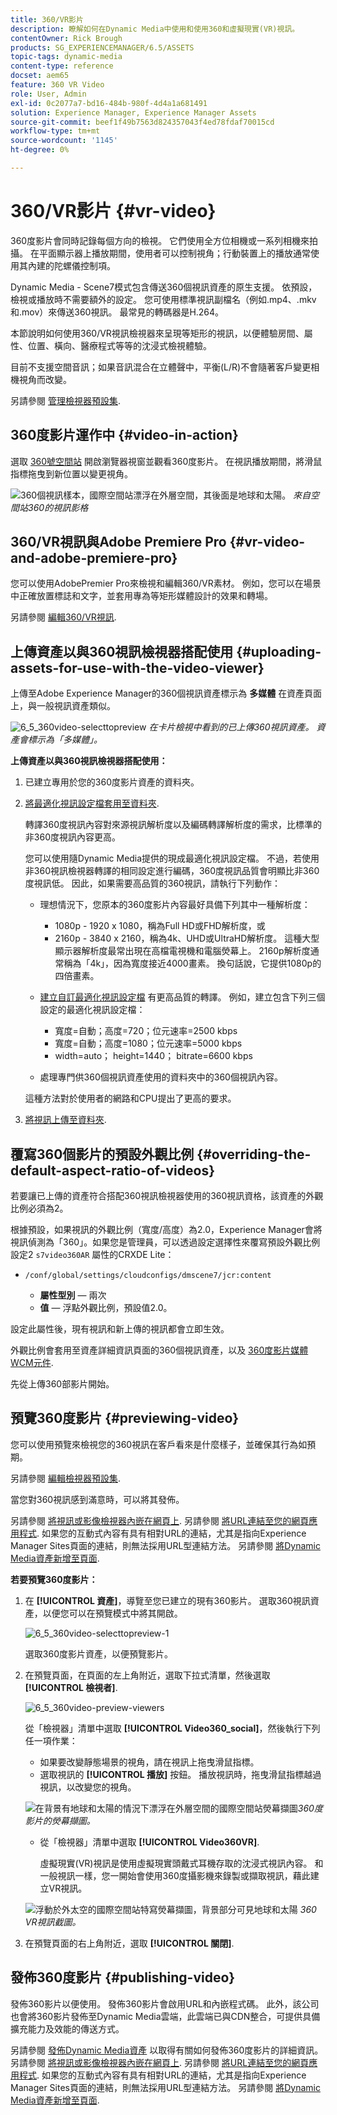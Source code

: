 ```yaml
---
title: 360/VR影片
description: 瞭解如何在Dynamic Media中使用和使用360和虛擬現實(VR)視訊。
contentOwner: Rick Brough
products: SG_EXPERIENCEMANAGER/6.5/ASSETS
topic-tags: dynamic-media
content-type: reference
docset: aem65
feature: 360 VR Video
role: User, Admin
exl-id: 0c2077a7-bd16-484b-980f-4d4a1a681491
solution: Experience Manager, Experience Manager Assets
source-git-commit: beef1f49b7563d824357043f4ed78fdaf70015cd
workflow-type: tm+mt
source-wordcount: '1145'
ht-degree: 0%

---
```


# 360/VR影片 {#vr-video}

360度影片會同時記錄每個方向的檢視。 它們使用全方位相機或一系列相機來拍攝。 在平面顯示器上播放期間，使用者可以控制視角；行動裝置上的播放通常使用其內建的陀螺儀控制項。

Dynamic Media - Scene7模式包含傳送360個視訊資產的原生支援。 依預設，檢視或播放時不需要額外的設定。 您可使用標準視訊副檔名（例如.mp4、.mkv和.mov）來傳送360視訊。 最常見的轉碼器是H.264。

本節說明如何使用360/VR視訊檢視器來呈現等矩形的視訊，以便體驗房間、屬性、位置、橫向、醫療程式等等的沈浸式檢視體驗。

目前不支援空間音訊；如果音訊混合在立體聲中，平衡(L/R)不會隨著客戶變更相機視角而改變。

另請參閱 [管理檢視器預設集](/help/assets/managing-viewer-presets.md).

## 360度影片運作中 {#video-in-action}

選取 [360號空間站](https://s7d1.scene7.com/s7viewers/html5/Video360Viewer.html?asset=Viewers/space_station_360-AVS) 開啟瀏覽器視窗並觀看360度影片。 在視訊播放期間，將滑鼠指標拖曳到新位置以變更視角。

![360個視訊樣本，國際空間站漂浮在外層空間，其後面是地球和太陽。](assets/6_5_360videoiss_simplified.png)
*來自空間站360的視訊影格*

## 360/VR視訊與Adobe Premiere Pro {#vr-video-and-adobe-premiere-pro}

您可以使用AdobePremier Pro來檢視和編輯360/VR素材。 例如，您可以在場景中正確放置標誌和文字，並套用專為等矩形媒體設計的效果和轉場。

另請參閱 [編輯360/VR視訊](https://helpx.adobe.com/premiere-pro/how-to/edit-360-vr-video.html).

## 上傳資產以與360視訊檢視器搭配使用 {#uploading-assets-for-use-with-the-video-viewer}

上傳至Adobe Experience Manager的360個視訊資產標示為 **多媒體** 在資產頁面上，與一般視訊資產類似。

![6_5_360video-selecttopreview](assets/6_5_360video-selecttopreview.png)
*在卡片檢視中看到的已上傳360視訊資產。 資產會標示為「多媒體」。*

**上傳資產以與360視訊檢視器搭配使用：**

1. 已建立專用於您的360度影片資產的資料夾。
1. [將最適化視訊設定檔套用至資料夾](/help/assets/video-profiles.md#applying-a-video-profile-to-folders).

   轉譯360度視訊內容對來源視訊解析度以及編碼轉譯解析度的需求，比標準的非360度視訊內容更高。

   您可以使用隨Dynamic Media提供的現成最適化視訊設定檔。 不過，若使用非360視訊檢視器轉譯的相同設定進行編碼，360度視訊品質會明顯比非360度視訊低。 因此，如果需要高品質的360視訊，請執行下列動作：

   * 理想情況下，您原本的360度影片內容最好具備下列其中一種解析度：

      * 1080p - 1920 x 1080，稱為Full HD或FHD解析度，或
      * 2160p - 3840 x 2160，稱為4k、UHD或UltraHD解析度。 這種大型顯示器解析度最常出現在高檔電視機和電腦熒幕上。 2160p解析度通常稱為「4k」，因為寬度接近4000畫素。 換句話說，它提供1080p的四倍畫素。

   * [建立自訂最適化視訊設定檔](/help/assets/video-profiles.md#creating-a-video-encoding-profile-for-adaptive-streaming) 有更高品質的轉譯。 例如，建立包含下列三個設定的最適化視訊設定檔：

      * 寬度=自動；高度=720；位元速率=2500 kbps
      * 寬度=自動；高度=1080；位元速率=5000 kbps
      * width=auto； height=1440； bitrate=6600 kbps

   * 處理專門供360個視訊資產使用的資料夾中的360個視訊內容。

   這種方法對於使用者的網路和CPU提出了更高的要求。

1. [將視訊上傳至資料夾](/help/assets/managing-video-assets.md#upload-and-preview-video-assets).

## 覆寫360個影片的預設外觀比例  {#overriding-the-default-aspect-ratio-of-videos}

若要讓已上傳的資產符合搭配360視訊檢視器使用的360視訊資格，該資產的外觀比例必須為2。

根據預設，如果視訊的外觀比例（寬度/高度）為2.0，Experience Manager會將視訊偵測為「360」。如果您是管理員，可以透過設定選擇性來覆寫預設外觀比例設定2 `s7video360AR` 屬性的CRXDE Lite：

* `/conf/global/settings/cloudconfigs/dmscene7/jcr:content`

   * **屬性型別**  — 兩次
   * **值**  — 浮點外觀比例，預設值2.0。

設定此屬性後，現有視訊和新上傳的視訊都會立即生效。

外觀比例會套用至資產詳細資訊頁面的360個視訊資產，以及 [360度影片媒體WCM元件](/help/assets/adding-dynamic-media-assets-to-pages.md#dynamic-media-components).

先從上傳360部影片開始。

## 預覽360度影片 {#previewing-video}

您可以使用預覽來檢視您的360視訊在客戶看來是什麼樣子，並確保其行為如預期。

另請參閱 [編輯檢視器預設集](/help/assets/managing-viewer-presets.md#editing-viewer-presets).

當您對360視訊感到滿意時，可以將其發佈。

另請參閱 [將視訊或影像檢視器內嵌在網頁上](/help/assets/embed-code.md).
另請參閱 [將URL連結至您的網頁應用程式](/help/assets/linking-urls-to-yourwebapplication.md). 如果您的互動式內容有具有相對URL的連結，尤其是指向Experience Manager Sites頁面的連結，則無法採用URL型連結方法。
另請參閱 [將Dynamic Media資產新增至頁面](/help/assets/adding-dynamic-media-assets-to-pages.md).

**若要預覽360度影片：**

1. 在 **[!UICONTROL 資產]**，導覽至您已建立的現有360影片。 選取360視訊資產，以便您可以在預覽模式中將其開啟。

   ![6_5_360video-selecttopreview-1](assets/6_5_360video-selecttopreview-1.png)

   選取360度影片資產，以便預覽影片。

1. 在預覽頁面，在頁面的左上角附近，選取下拉式清單，然後選取 **[!UICONTROL 檢視者]**.

   ![6_5_360video-preview-viewers](assets/6_5_360video-preview-viewers.png)

   從「檢視器」清單中選取 **[!UICONTROL Video360_social]**，然後執行下列任一項作業：

   * 如果要改變靜態場景的視角，請在視訊上拖曳滑鼠指標。
   * 選取視訊的 **[!UICONTROL 播放]** 按鈕。 播放視訊時，拖曳滑鼠指標越過視訊，以改變您的視角。

   ![在背景有地球和太陽的情況下漂浮在外層空間的國際空間站熒幕擷圖&#x200B;](assets/6_5_360video-preview-video360-social.png)*360度影片的熒幕擷圖。*

   * 從「檢視器」清單中選取 **[!UICONTROL Video360VR]**.

     虛擬現實(VR)視訊是使用虛擬現實頭戴式耳機存取的沈浸式視訊內容。 和一般視訊一樣，您一開始會使用360度攝影機來錄製或擷取視訊，藉此建立VR視訊。

   ![浮動於外太空的國際空間站特寫熒幕擷圖，背景部分可見地球和太陽](assets/6_5_360video-preview-video360vr.png)
   *360 VR視訊截圖。*

1. 在預覽頁面的右上角附近，選取 **[!UICONTROL 關閉]**.

## 發佈360度影片 {#publishing-video}

發佈360影片以便使用。 發佈360影片會啟用URL和內嵌程式碼。 此外，該公司也會將360影片發佈至Dynamic Media雲端，此雲端已與CDN整合，可提供具備擴充能力及效能的傳送方式。

另請參閱 [發佈Dynamic Media資產](/help/assets/publishing-dynamicmedia-assets.md) 以取得有關如何發佈360度影片的詳細資訊。
另請參閱 [將視訊或影像檢視器內嵌在網頁上](/help/assets/embed-code.md).
另請參閱 [將URL連結至您的網頁應用程式](/help/assets/linking-urls-to-yourwebapplication.md). 如果您的互動式內容有具有相對URL的連結，尤其是指向Experience Manager Sites頁面的連結，則無法採用URL型連結方法。
另請參閱 [將Dynamic Media資產新增至頁面](/help/assets/adding-dynamic-media-assets-to-pages.md).
